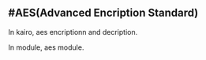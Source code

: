 #AES(Advanced Encription Standard)
----


In kairo, aes encriptionn and decription.

In module, aes module.
